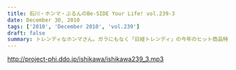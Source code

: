 ```yaml
---
title: 石川・ホンマ・ぶるんのBe-SIDE Your Life! vol.239-3
date: December 30, 2010
tags: ['2010', 'December 2010', 'vol.239']
draft: false
summary: トレンディなホンマさん。ガラにもなく「日経トレンディ」の今年のヒット商品特大号を熟読中！そしてわたくしNAMAEも同じ物を～～。NAMAE
---
```


http://project-phi.ddo.jp/ishikawa/ishikawa239_3.mp3